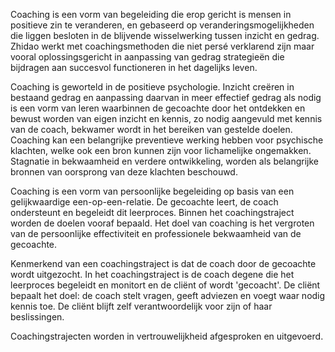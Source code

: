 Coaching is een vorm van begeleiding die erop gericht is mensen in positieve zin te veranderen, en gebaseerd op veranderingsmogelijkheden die liggen besloten in de blijvende wisselwerking tussen inzicht en gedrag. Zhidao werkt met coachingsmethoden die niet persé verklarend zijn maar vooral oplossingsgericht in aanpassing van gedrag strategieën die bijdragen aan succesvol functioneren in het dagelijks leven.

Coaching is geworteld in de positieve psychologie. Inzicht creëren in bestaand gedrag en aanpassing daarvan in meer effectief gedrag als nodig is een vorm van leren waarbinnen de gecoachte door het ontdekken en bewust worden van eigen inzicht en kennis, zo nodig aangevuld met kennis van de coach, bekwamer wordt in het bereiken van gestelde doelen. Coaching kan een belangrijke preventieve werking hebben voor psychische klachten, welke ook een bron kunnen zijn voor lichamelijke ongemakken. Stagnatie in bekwaamheid en verdere ontwikkeling, worden als belangrijke bronnen van oorsprong van deze klachten beschouwd.

Coaching is een vorm van persoonlijke begeleiding op basis van een gelijkwaardige een-op-een-relatie. De gecoachte leert, de coach ondersteunt en begeleidt dit leerproces. Binnen het coachingstraject worden de doelen vooraf bepaald. Het doel van coaching is het vergroten van de persoonlijke effectiviteit en professionele bekwaamheid van de gecoachte. 

Kenmerkend van een coachingstraject is dat de coach door de gecoachte wordt uitgezocht. In het coachingstraject is de coach degene die het leerproces begeleidt en monitort en de cliënt of wordt 'gecoacht'. De cliënt bepaalt het doel: de coach stelt vragen, geeft adviezen en voegt waar nodig kennis toe. De cliënt blijft zelf verantwoordelijk voor zijn of haar beslissingen. 

Coachingstrajecten worden in vertrouwelijkheid afgesproken en uitgevoerd.